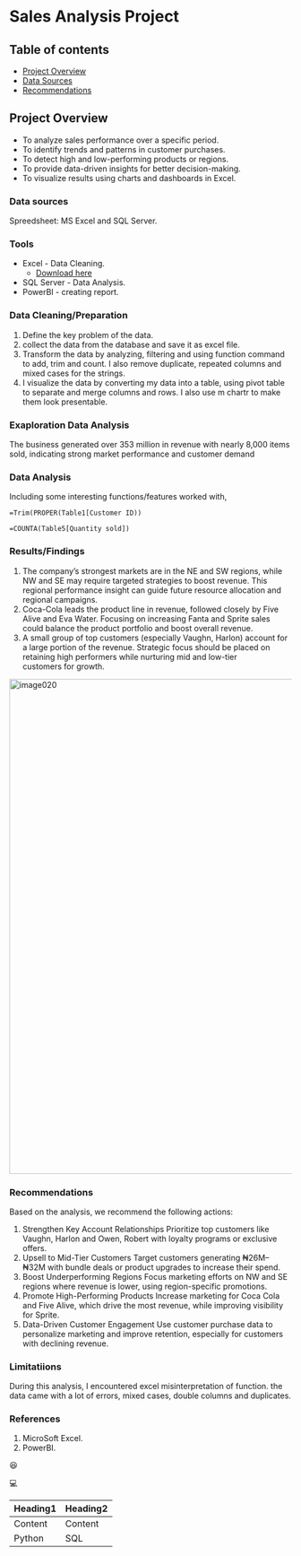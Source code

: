 # Sales Analysis Project

## Table of contents

- [Project Overview](#project-overview)
- [Data Sources](#data-sources)
- [Recommendations](#recommendations)

## Project Overview

- To analyze sales performance over a specific period. 
- To identify trends and patterns in customer purchases. 
- To detect high and low-performing products or regions.
- To provide data-driven insights for better decision-making. 
- To visualize results using charts and dashboards in Excel.


### Data sources

Spreedsheet: MS Excel and SQL Server.

### Tools

- Excel - Data Cleaning.
  - [Download here](https://microsoft.com)
- SQL Server - Data Analysis.
- PowerBI - creating report.

### Data Cleaning/Preparation

1. Define the key problem of the data.
2. collect the data from the database and save it as excel file.
3. Transform the data by analyzing, filtering and using function command to add, trim and count. I also remove duplicate, repeated columns and mixed cases for the strings.
4. I visualize the data by converting my data into a table, using pivot table to separate and merge columns and rows. I also use m chartr to make them look presentable.

### Exaploration Data Analysis

The business generated over 353 million in revenue with nearly 8,000 items sold, indicating strong market performance and customer demand

### Data Analysis

  Including some interesting functions/features worked with,

```Excel
=Trim(PROPER(Table1[Customer ID))

=COUNTA(Table5[Quantity sold])
```

### Results/Findings

  1. The company’s strongest markets are in the NE and SW regions, while NW and SE may require targeted strategies to boost revenue. This regional performance insight can guide future resource allocation and regional campaigns.
  2. Coca-Cola leads the product line in revenue, followed closely by Five Alive and Eva Water. Focusing on increasing Fanta and Sprite sales could balance the product portfolio and boost overall revenue.
  3. A small group of top customers (especially Vaughn, Harlon) account for a large portion of the revenue. Strategic focus should be placed on retaining high performers while nurturing mid and low-tier customers for growth.

<img width="1120" height="883" alt="image020" src="https://github.com/user-attachments/assets/2379c7f0-5dcc-41e1-9264-47fc08745cdb" />


### Recommendations

  Based on the analysis, we recommend the following actions:
   1. Strengthen Key Account Relationships Prioritize top customers like Vaughn, Harlon and Owen, Robert with loyalty programs or exclusive offers.
   2. Upsell to Mid-Tier Customers Target customers generating ₦26M–₦32M with bundle deals or product upgrades to increase their spend.
   3. Boost Underperforming Regions Focus marketing efforts on NW and SE regions where revenue is lower, using region-specific promotions.
   4. Promote High-Performing Products Increase marketing for Coca Cola and Five Alive, which drive the most revenue, while improving visibility for Sprite.
   5. Data-Driven Customer Engagement     Use customer purchase data to personalize marketing and improve retention, especially for customers with declining revenue.


### Limitatiions

During this analysis, I encountered excel misinterpretation of function. the data came with a lot of errors, mixed cases, double columns and duplicates.
 
 ### References

1. MicroSoft Excel.
2. PowerBI.


 😆
 
 💻

|Heading1|Heading2|
|--------|--------|
|Content|Content|
|Python|SQL|
